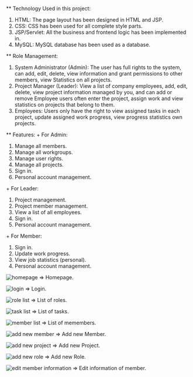 ** Technology Used in this project:
1. HTML: The page layout has been designed in HTML and JSP.
2. CSS: CSS has been used for all complete style parts.
3. JSP/Servlet: All the business and frontend logic has been implemented in.
4. MySQL: MySQL database has been used as a database.

<space>** Role Management:</space>
1. System Administrator (Admin): The user has full rights to the system, can add, edit, delete, view information and grant permissions to other members, view 
Statistics on all projects.
2. Project Manager (Leader): View a list of company employees, add, edit, delete, view project information managed by you, and can add or remove 
Employee users often enter the project, assign work and view statistics on projects that belong to them.
3. Employees: Users only have the right to view assigned tasks in each project, update assigned work progress, view progress statistics own projects.

<space>** Features:</space>
<space>+ For Admin:</space>
1. Manage all members.
2. Manage all workgroups.
3. Manage user rights.
4. Manage all projects.
5. Sign in.
6. Personal account management.

<space>+ For Leader:</space>
1. Project management.
2. Project member management.
3. View a list of all employees.
4. Sign in.
5. Personal account management.

<space>+ For Member:</space>
1. Sign in.
2. Update work progress.
3. View job statistics (personal).
4. Personal account management.

![homepage](https://user-images.githubusercontent.com/84017841/217074624-e1b5d684-3fb9-4736-8f2e-c83e15800697.png)
=> Homepage.

![login](https://user-images.githubusercontent.com/84017841/217074630-35d0c2eb-574a-4daa-8a89-c32f46012490.png)
=> Login.

![role list](https://user-images.githubusercontent.com/84017841/217074635-432ef8ba-ccc1-4455-9d5d-bd564d58d5d4.png)
=> List of roles.

![task list](https://user-images.githubusercontent.com/84017841/217074637-05fdc9da-713b-43dc-9133-707fca9e075e.png)
=> List of tasks.

![member list](https://user-images.githubusercontent.com/84017841/217074631-111777be-ed1a-4de4-81ef-e6e204b9373d.png)
=> List of memembers.

![add new member](https://user-images.githubusercontent.com/84017841/217074605-95a7432f-f04a-4ccc-a26a-0c4cceaad00f.png)
=> Add new Member.

![add new project](https://user-images.githubusercontent.com/84017841/217074616-90390e02-d275-48cc-b924-1c7d92210583.png)
=> Add new Project.

![add new role](https://user-images.githubusercontent.com/84017841/217074619-06774052-44ae-4171-a93f-69231f17dc7e.png)
=> Add new Role.

![edit member information](https://user-images.githubusercontent.com/84017841/217074622-9e5e8bdc-1827-4980-8443-2c7a7dcf52e8.png)
=> Edit information of member.

